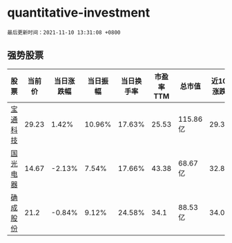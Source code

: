 # quantitative-investment

`最后更新时间：2021-11-10 13:31:08 +0800`

## 强势股票

|股票|当前价|当日涨跌幅|当日振幅|当日换手率|市盈率TTM|总市值|近10日涨跌幅|
|----|----|----|----|----|----|----|----|
|[宝通科技](https://xueqiu.com/S/SZ300031)|29.23|1.42%|10.96%|17.63%|25.53|115.86亿|29.34%|
|[国光电器](https://xueqiu.com/S/SZ002045)|14.67|-2.13%|7.54%|17.66%|43.38|68.67亿|32.88%|
|[确成股份](https://xueqiu.com/S/SH605183)|21.2|-0.84%|9.12%|24.58%|34.1|88.53亿|34.09%|

